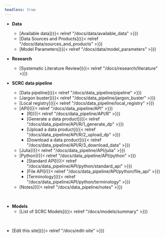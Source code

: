```yaml
---
headless: true
---
```


- **Data**
  - [Available data]({{< relref "/docs/data/available_data" >}})
  - [Data Sources and Products]({{< relref "/docs/data/sources_and_products" >}})
  - [Model Parameters]({{< relref "/docs/data/model_parameters" >}})

- **Research**
  - [Systematic Literature Review]({{< relref "/docs/research/literature" >}})

- **SCRC data pipeline**
  - [Data pipeline]({{< relref "/docs/data_pipeline/pipeline" >}})
  - [Jargon buster]({{< relref "/docs/data_pipeline/jargon_buster" >}})
  - [Local registry]({{< relref "/docs/data_pipeline/local_registry" >}})
  - [API]({{< relref "/docs/data_pipeline/API" >}})
    - [R]({{< relref "/docs/data_pipeline/API/R" >}})
    - [Generate a data product]({{< relref "/docs/data_pipeline/API/R/1_generate_dp" >}})
    - [Upload a data product]({{< relref "/docs/data_pipeline/API/R/2_upload_dp" >}})
    - [Download a data product]({{< relref "/docs/data_pipeline/API/R/3_download_data" >}})
  - [Julia]({{< relref "/docs/data_pipeline/API/julia" >}})
  - [Python]({{< relref "/docs/data_pipeline/API/python" >}})
    - [Standard API]({{< relref "/docs/data_pipeline/API/python/standard_api" >}})
    - [File API]({{< relref "/docs/data_pipeline/API/python/file_api" >}})
    - [Terminology]({{< relref "/docs/data_pipeline/API/python/terminology" >}})
  - [Notes]({{< relref "/docs/data_pipeline/notes" >}})
<br />

- **Models**
  - [List of SCRC Models]({{< relref "/docs/models/summary" >}})
<br />

- [Edit this site]({{< relref "/docs/edit-site" >}})
